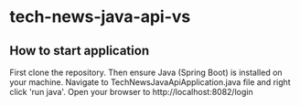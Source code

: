 # tech-news-java-api-vs

## How to start application
First clone the repository. Then ensure Java (Spring Boot) is installed on your machine. Navigate to TechNewsJavaApiApplication.java file and right click 'run java'.
Open your browser to http://localhost:8082/login
